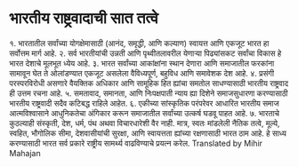 # भारतीय राष्ट्रवादाची सात तत्वे 

१. भारतातील सर्वांच्या योगक्षेमासाठी (आनंद, समृद्धी, आणि कल्याण) स्वायत्त आणि एकजूट भारत हा सर्वोत्तम मार्ग आहे. 
२. सर्व भारतीयांची उन्नती आणि पृथ्वीतलावरील येणाऱ्या पिढ्यांसकट सर्वांचा विकास हे भारत देशाचे मूलभूत ध्येय आहे. 
३. भारत सर्वांच्या आकांक्षांना स्थान देणारा आणि समाजातील फरकांना सामावून घेत ते ओलांडण्यात एकजूट असलेला वैविध्यपूर्ण, बहुविध आणि समावेशक देश आहे. 
४. प्रसंगी परस्परविरोधी असणारे वैयक्तिक अधिकार आणि सामूहिक हित ह्यांचा समतोल साधण्यासाठी भारतीय राष्ट्रवाद ही उत्तम रचना आहे. 
५. समतावाद, समानता, आणि निःपक्षपाती न्याय ह्या दिशेने समाजसुधारणा करण्यासाठी भारतीय राष्ट्रवादी सदैव कटिबद्ध राहिले आहेत.
६. एकीच्या सांस्कृतिक परंपरेवर आधारित भारतीय समाज आत्मविश्वासाने आधुनिकतेचा अंगिकार करून समाजातील सर्वांच्या उत्कर्ष घडवू पाहत आहे.
७. भारताचे कुठल्याही संस्कृती, देश, धर्म, पंथ अथवा विचारधारेशी वैर नाही. मात्र, स्वतः मांडलेली नैतिक तत्वे, मूल्ये, स्वहित, भौगोलिक सीमा, देशवासीयांची सुरक्षा, आणि स्वायत्तता ह्यांच्या रक्षणासाठी भारत ठाम आहे. हे साध्य करण्यासाठी भारत सर्व प्रकारे राष्ट्रीय सामर्थ्य वाढविण्याचे प्रयत्न करेल. 
Translated by Mihir Mahajan
